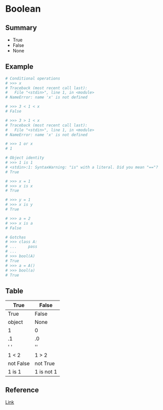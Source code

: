 # Boolean

## Summary
* True
* False
* None


## Example
```py
# Conditional operations
# >>> x
# Traceback (most recent call last):
#   File "<stdin>", line 1, in <module>
# NameError: name 'x' is not defined

# >>> 3 < 1 < x
# False

# >>> 3 > 1 < x
# Traceback (most recent call last):
#   File "<stdin>", line 1, in <module>
# NameError: name 'x' is not defined

# >>> 1 or x
# 1

# Object identity
# >>> 1 is 1
# <stdin>:1: SyntaxWarning: "is" with a literal. Did you mean "=="?
# True

# >>> x = 1
# >>> x is x
# True

# >>> y = 1
# >>> x is y
# True

# >>> a = 2
# >>> x is a
# False

# Gotchas
# >>> class A:
# ...     pass
# ... 
# >>> bool(A)
# True
# >>> a = A()
# >>> bool(a)
# True
```

## Table

| True       | False      |
|------------|------------|
| True       | False      |
| object     | None       |
| 1          | 0          |
| .1         | .0         |
| '   '      | ''         |
| 1 < 2      | 1 > 2      |
| not False  | not True   |
| 1 is 1     | 1 is not 1 |

## Reference
[Link](https://docs.python.org/3/library/stdtypes.html#boolean-operations-and-or-not)
